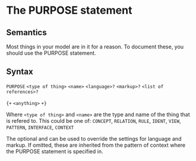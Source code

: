 # The PURPOSE statement

## Semantics

Most things in your model are in it for a reason. To document these, you should use the PURPOSE statement. 

## Syntax


`PURPOSE` `<type of thing>` `<name>` `<language>?` `<markup>?` `<list of references>?`

`{+` `<anything>` `+}`

Where `<type of thing>` and `<name>` are the type and name of the thing that is refered to. This could be one of:
  `CONCEPT`, `RELATION`, `RULE`, `IDENT`, `VIEW`, `PATTERN`, `INTERFACE`, `CONTEXT`

The optional <language> and <markup> can be used to override the settings for language and markup. If omitted, these are inherited from the pattern of context where the PURPOSE statement is specified in. 


